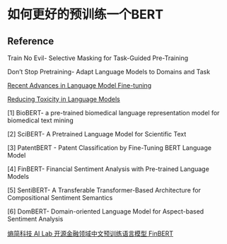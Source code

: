 # 如何更好的预训练一个BERT







## Reference

Train No Evil- Selective Masking for Task-Guided Pre-Training

Don’t Stop Pretraining- Adapt Language Models to Domains and Task

[Recent Advances in Language Model Fine-tuning](https://ruder.io/recent-advances-lm-fine-tuning/)

[Reducing Toxicity in Language Models](https://lilianweng.github.io/lil-log/2021/03/21/reducing-toxicity-in-language-models.html)

[1] BioBERT- a pre-trained biomedical language representation model for biomedical text mining

[2] SciBERT- A Pretrained Language Model for Scientific Text

[3] PatentBERT - Patent Classification by Fine-Tuning BERT Language Model

[4] FinBERT- Financial Sentiment Analysis with Pre-trained Language Models

[5] SentiBERT- A Transferable Transformer-Based Architecture for Compositional Sentiment Semantics

[6] DomBERT- Domain-oriented Language Model for Aspect-based Sentiment Analysis

[熵简科技 AI Lab 开源金融领域中文预训练语言模型 FinBERT](https://zhuanlan.zhihu.com/p/269158593)

